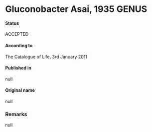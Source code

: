 # Gluconobacter Asai, 1935 GENUS

#### Status
ACCEPTED

#### According to
The Catalogue of Life, 3rd January 2011

#### Published in
null

#### Original name
null

### Remarks
null